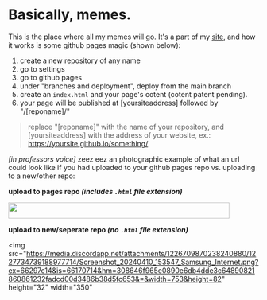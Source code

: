 # Basically, memes.

This is the place where all my memes will go. It's a part of my [site](https://yeetssite.github.io), and how it works is some github pages magic (shown below):

1. create a new repository of any name
2. go to settings
3. go to github pages
4. under "branches and deployment", deploy from the main branch
5. create an `index.html` and your page's cotent (cotent patent pending).
6. your page will be published at [yoursiteaddress] followed by "/[reponame]/"

> replace "[reponame]" with the name of your repository, and [yoursiteaddress] with the address of your website, ex.:
> https://yoursite.github.io/something/


*[in professors voice]* zeez eez an photographic example of what an url could look like if you had uploaded to your github pages repo vs. uploading to a new/other repo:

**upload to pages repo *(includes `.html` file extension)***

<img src="https://cdn.discordapp.com/attachments/1226709870238240880/1227734739423854726/Screenshot_20240410_153858_Samsung_Internet.png?ex=66297c14&is=66170714&hm=475e0e27f5c1606fd4ba56284f1a81dcb6ec4efaed135ad705d6a829ac257cca&" height="32" width="445">

**upload to new/seperate repo *(no `.html` file extension)***

<img src="https://media.discordapp.net/attachments/1226709870238240880/1227734739188977714/Screenshot_20240410_153547_Samsung_Internet.png?ex=66297c14&is=66170714&hm=308646f965e0890e6db4dde3c64890821860861232fadcd00d3486b38d5fc653&=&width=753&height=82" height="32" width="350"
